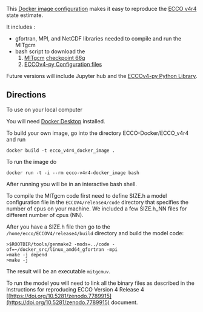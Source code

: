 
This [Docker image configuration](https://www.docker.com) makes it easy to reproduce the [ECCO v4r4](https://ecco-group.org) state estimate.

It includes :

- gfortran, MPI, and NetCDF libraries needed to compile and run the MITgcm
- bash script to download the 
  1. [MITgcm](https://github.com/MITgcm/MITgcm) [checkpoint 66g](https://github.com/MITgcm/MITgcm/releases/tag/checkpoint66g)
  2. [ECCOv4-py Configuration files](https://github.com/ECCO-GROUP/ECCO-v4-Configurations)

Future versions will include Jupyter hub and the [ECCOv4-py Python Library](https://github.com/ECCO-GROUP/ECCOv4-py).


## Directions

To use on your local computer

You will need [Docker Desktop](https://docs.docker.com/desktop/) installed. 

To build your own image, go into the directory ECCO-Docker/ECCO_v4r4 and run

```
docker build -t ecco_v4r4_docker_image .
```

To run the image do

```
docker run -t -i --rm ecco-v4r4-docker_image bash
```

After running you will be in an interactive bash shell.  

To compile the MITgcm code first need to define SIZE.h a model configuration file in the ```ECCOV4/release4/code``` directory that specifies the number of cpus on your machine. We included a few SIZE.h_NN files for different number of cpus (NN). 

After you have a SIZE.h file then go to the ```/home/ecco/ECCOV4/release4/build``` directory and build the model code: 

```
>$ROOTDIR/tools/genmake2 -mods=../code -of=~/docker_src/linux_amd64_gfortran -mpi
>make -j depend
>make -j
``` 

The result will be an executable ```mitgcmuv```. 

To run the model you will need to link all the binary files as described in the
Instructions for reproducing ECCO Version 4 Release 4 [[https://doi.org/10.5281/zenodo.7789915](https://doi.org/10.5281/zenodo.7789915) document.
